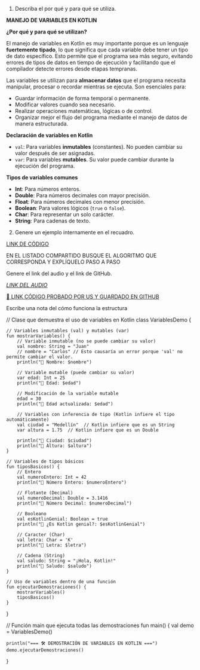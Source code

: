 1. Describa el por qué y para qué se utiliza.

 **MANEJO DE VARIABLES EN KOTLIN**

 **¿Por qué y para qué se utilizan?**

El manejo de variables en Kotlin es muy importante porque es un lenguaje **fuertemente tipado**, lo que significa que cada variable debe tener un tipo de dato específico. Esto permite que el programa sea más seguro, evitando errores de tipos de datos en tiempo de ejecución y facilitando que el compilador detecte errores desde etapas tempranas.

Las variables se utilizan para **almacenar datos** que el programa necesita manipular, procesar o recordar mientras se ejecuta. Son esenciales para:

* Guardar información de forma temporal o permanente.
* Modificar valores cuando sea necesario.
* Realizar operaciones matemáticas, lógicas o de control.
* Organizar mejor el flujo del programa mediante el manejo de datos de manera estructurada.

**Declaración de variables en Kotlin**

* `val`: Para variables **inmutables** (constantes). No pueden cambiar su valor después de ser asignadas.
* `var`: Para variables **mutables**. Su valor puede cambiar durante la ejecución del programa.

 **Tipos de variables comunes**

* **Int**: Para números enteros.
* **Double**: Para números decimales con mayor precisión.
* **Float**: Para números decimales con menor precisión.
* **Boolean**: Para valores lógicos (`true` o `false`).
* **Char**: Para representar un solo carácter.
* **String**: Para cadenas de texto.

 
2. Genere un ejemplo internamente en el recuadro.

[LINK DE CÓDIGO](https://pl.kotl.in/h54pJ4pIK)

EN EL LISTADO COMPARTIDO BUSQUE EL ALGORITMO QUE CORRESPONDA Y EXPLÍQUELO PASO A PASO

Genere el link del audio y el link de GitHub.

[*LINK DEL AUDIO*](https://tuenlace.com/audio.mp4)

[🔗 LINK CÓDIGO PROBADO POR US Y GUARDADO EN GITHUB](https://github.com/Lastshaw0724/Tarjetas-kotlin-/blob/main/VARIABLES/vartyp.png)

Escribe una nota del cómo funciona la estructura

// Clase que demuestra el uso de variables en Kotlin
class VariablesDemo {

    // Variables inmutables (val) y mutables (var)
    fun mostrarVariables() {
        // Variable inmutable (no se puede cambiar su valor)
        val nombre: String = "Juan"
        // nombre = "Carlos" // Esto causaría un error porque 'val' no permite cambiar el valor.
        println("🔹 Nombre: $nombre")

        // Variable mutable (puede cambiar su valor)
        var edad: Int = 25
        println("🔹 Edad: $edad")

        // Modificación de la variable mutable
        edad = 30
        println("🔹 Edad actualizada: $edad")

        // Variables con inferencia de tipo (Kotlin infiere el tipo automáticamente)
        val ciudad = "Medellín"  // Kotlin infiere que es un String
        var altura = 1.75  // Kotlin infiere que es un Double

        println("🔹 Ciudad: $ciudad")
        println("🔹 Altura: $altura")
    }

    // Variables de tipos básicos
    fun tiposBasicos() {
        // Entero
        val numeroEntero: Int = 42
        println("🔹 Número Entero: $numeroEntero")

        // Flotante (Decimal)
        val numeroDecimal: Double = 3.1416
        println("🔹 Número Decimal: $numeroDecimal")

        // Booleano
        val esKotlinGenial: Boolean = true
        println("🔹 ¿Es Kotlin genial?: $esKotlinGenial")

        // Caracter (Char)
        val letra: Char = 'K'
        println("🔹 Letra: $letra")

        // Cadena (String)
        val saludo: String = "¡Hola, Kotlin!"
        println("🔹 Saludo: $saludo")
    }

    // Uso de variables dentro de una función
    fun ejecutarDemostraciones() {
        mostrarVariables()
        tiposBasicos()
    }
}

// Función main que ejecuta todas las demostraciones
fun main() {
    val demo = VariablesDemo()

    println("=== 🛠️ DEMOSTRACIÓN DE VARIABLES EN KOTLIN ===")
    demo.ejecutarDemostraciones()
}
